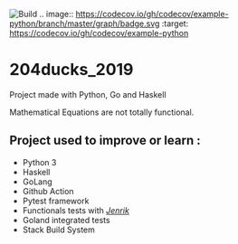 ![Build](https://github.com/Encorpluptit/204ducks_2019/workflows/Build/badge.svg)
.. image:: https://codecov.io/gh/codecov/example-python/branch/master/graph/badge.svg
  :target: https://codecov.io/gh/codecov/example-python

# 204ducks_2019

Project made with Python, Go and Haskell

Mathematical Equations are not totally functional.


## Project used to improve or learn :
 - Python 3
 - Haskell
 - GoLang
 - Github Action
 - Pytest framework
 - Functionals tests with *[Jenrik](https://github.com/Yohannfra/JenRik)*
 - Goland integrated tests
 - Stack Build System
